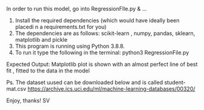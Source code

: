 In order to run this model, go into RegressionFIle.py & ...

1) Install the required dependencies (which would have ideally been placedi n a requirements.txt for you) 
2) The dependencies are as follows: scikit-learn , numpy, pandas, sklearn, matplotlib and pickle
3) This program is running using Python 3.8.8.
4) To run it type the following in the terminal: python3 RegressionFile.py 


Expected Output: 
Matplotlib plot is shown with an almost perfect line of best fit , fitted to the data in the model 

Ps. The dataset uused can be downloaded below and is called student-mat.csv
https://archive.ics.uci.edu/ml/machine-learning-databases/00320/

Enjoy, thanks! 
SV
